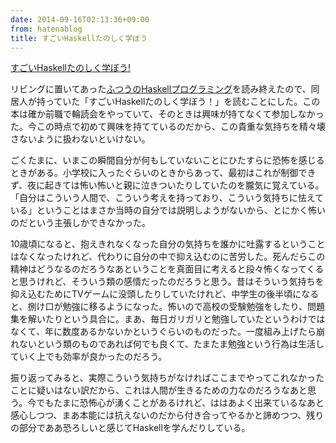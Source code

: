 ```yaml
---
date: 2014-09-16T02:13:36+09:00
from: hatenablog
title: すごいHaskellたのしく学ぼう
---
```


<p></p><a href="http://www.amazon.co.jp/exec/obidos/ASIN/4274068854/r7kamura07-22/">すごいHaskellたのしく学ぼう!</a>

<p>リビングに置いてあった<a href="http://www.amazon.co.jp/exec/obidos/ASIN/4797336021/r7kamura07-22/">ふつうのHaskellプログラミング</a>を読み終えたので、同居人が持っていた「すごいHaskellたのしく学ぼう！」を読むことにした。この本は確か前職で輪読会をやっていて、そのときは興味が持てなくて参加しなかった。今この時点で初めて興味を持てているのだから、この貴重な気持ちを精々壊さないように扱わないといけない。</p>

<p>ごくたまに、いまこの瞬間自分が何もしていないことにひたすらに恐怖を感じるときがある。小学校に入ったぐらいのときからあって、最初はこれが制御できず、夜に起きては怖い怖いと親に泣きついたりしていたのを朧気に覚えている。「自分はこういう人間で、こういう考えを持っており、こういう気持ちに怯えている」ということはまさか当時の自分では説明しようがないから、とにかく怖いのだという主張しかできなかった。</p>

<p>10歳頃になると、抱えきれなくなった自分の気持ちを誰かに吐露するということはなくなったけれど、代わりに自分の中で抑え込むのに苦労した。死んだらこの精神はどうなるのだろうなあということを真面目に考えると段々怖くなってくると思うけれど、そういう類の感情だったのだろうと思う。昔はそういう気持ちを抑え込むためにTVゲームに没頭したりしていたけれど、中学生の後半頃になると、捌け口が勉強に移るようになった。怖いので高校の受験勉強をしたり、問題集を解いたりという具合に。まあ、毎日ガリガリと勉強していたというわけではなくて、年に数度あるかないかというぐらいのものだった。一度組み上げたら崩れないという類のものであれば何でも良くて、たまたま勉強という行為は生活していく上でも効率が良かったのだろう。</p>

<p>振り返ってみると、実際こういう気持ちがなければここまでやってこれなかったことに疑いはない訳だから、これは人間が生きるための力なのだろうなあと思う。今でもたまに恐怖心が湧くことがあるけれど、ははあよく出来ているなあと感心しつつ、まあ本能には抗えないのだから付き合ってやるかと諦めつつ、残りの部分でああ恐ろしいと感じてHaskellを学んだりしている。</p>

